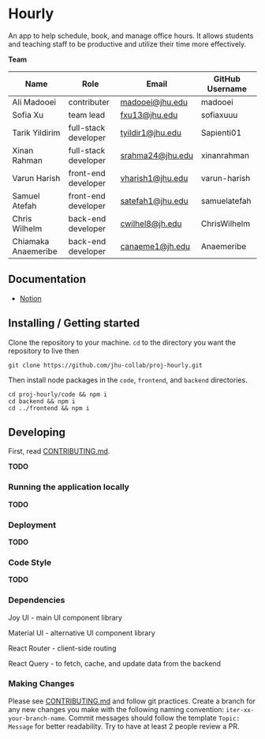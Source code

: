 # Hourly

An app to help schedule, book, and manage office hours. It allows students and teaching staff to be productive and utilize their time more effectively. 

**Team**

| Name                | Role                 | Email             | GitHub Username |
| ------------------- | ---------------------| ----------------- | --------------- |
| Ali Madooei         | contributer          | madooei@jhu.edu   | madooei         |
| Sofia Xu            | team lead            | fxu13@jhu.edu     | sofiaxuuu       |
| Tarik Yildirim      | full-stack developer | tyildir1@jhu.edu  | Sapienti01      |
| Xinan Rahman        | full-stack developer | srahma24@jhu.edu  | xinanrahman     |
| Varun Harish        | front-end developer  | vharish1@jhu.edu  | varun-harish    |
| Samuel Atefah       | front-end developer  | satefah1@jhu.edu  | samuelatefah    |
| Chris Wilhelm       | back-end developer   | cwilhel8@jh.edu   | ChrisWilhelm    |
| Chiamaka Anaemeribe | back-end developer   | canaeme1@jh.edu   | Anaemeribe      |

## Documentation
- [Notion](https://www.notion.so/madooei/Hourly-5d20c5d7ed074169b0bdca374b1cbbbd)

## Installing / Getting started

Clone the repository to your machine. `cd` to the directory you want the repository to live then

```shell
git clone https://github.com/jhu-collab/proj-hourly.git
```

Then install node packages in the `code`, `frontend`, and `backend` directories.

```shell
cd proj-hourly/code && npm i
cd backend && npm i
cd ../frontend && npm i
```

## Developing
First, read [CONTRIBUTING.md](CONTRIBUTING.md).

**TODO**

### Running the application locally
**TODO**

### Deployment
**TODO**

### Code Style
**TODO**

### Dependencies
Joy UI - main UI component library

Material UI - alternative UI component library 

React Router - client-side routing

React Query - to fetch, cache, and update data from the backend



### Making Changes

Please see [CONTRIBUTING.md](CONTRIBUTING.md) and follow git practices. Create a branch for any new changes you make with the following naming convention: `iter-xx-your-branch-name`. Commit messages should follow the template `Topic: Message` for better readability. Try to have at least 2 people review a PR.


